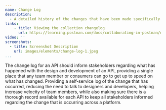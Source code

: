 ```yaml
---
name: Change Log
description: 
  - A detailed history of the changes that have been made specifically to an API, showing all of the changes to the structure of an API as part of the design and development process, providing a single list of what has changed for consumers, and other stakeholders to get up to speed.
links:
    - title: Viewing the collection changelog
      url: https://learning.postman.com/docs/collaborating-in-postman/using-workspaces/changelog-and-restoring-collections/#viewing-the-collection-changelog          
video: ''
screenshots:
  - title: Screenshot Description
    url: images/elements/change-log-1.jpeg          
...
```

The change log for an API should inform stakeholders regarding what has happened with the design and development of an API, providing a single place that any team member or consumers can go to get up to speed on what has changed. Providing a self-service log of the change that has occurred, reducing the need to talk to designers and developers, helping increase velocity of team members, while also making sure there is a thorough record available for each API to keep all stakeholders informed regarding the change that is occurring across a platform.
